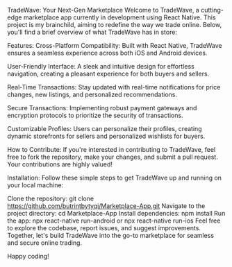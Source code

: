 TradeWave: Your Next-Gen Marketplace
Welcome to TradeWave, a cutting-edge marketplace app currently in development using React Native. This project is my brainchild, aiming to redefine the way we trade online. Below, you'll find a brief overview of what TradeWave has in store:

Features:
Cross-Platform Compatibility: Built with React Native, TradeWave ensures a seamless experience across both iOS and Android devices.

User-Friendly Interface: A sleek and intuitive design for effortless navigation, creating a pleasant experience for both buyers and sellers.

Real-Time Transactions: Stay updated with real-time notifications for price changes, new listings, and personalized recommendations.

Secure Transactions: Implementing robust payment gateways and encryption protocols to prioritize the security of transactions.

Customizable Profiles: Users can personalize their profiles, creating dynamic storefronts for sellers and personalized wishlists for buyers.

How to Contribute:
If you're interested in contributing to TradeWave, feel free to fork the repository, make your changes, and submit a pull request. Your contributions are highly valued!

Installation:
Follow these simple steps to get TradeWave up and running on your local machine:

Clone the repository: git clone https://github.com/butrintbytyqi/Marketplace-App.git
Navigate to the project directory: cd Marketplace-App
Install dependencies: npm install
Run the app: npx react-native run-android or npx react-native run-ios
Feel free to explore the codebase, report issues, and suggest improvements. Together, let's build TradeWave into the go-to marketplace for seamless and secure online trading.

Happy coding!
